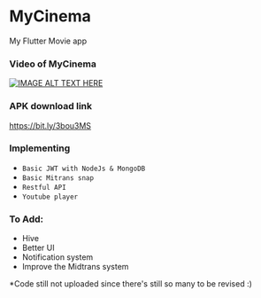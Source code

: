 # MyCinema
My Flutter Movie app

### Video of MyCinema
[![IMAGE ALT TEXT HERE](http://img.youtube.com/vi/GwdF4SBbIP4/0.jpg)](http://www.youtube.com/watch?v=GwdF4dsSBbIP4)

### APK download link 
https://bit.ly/3bou3MS

### Implementing

 * ```Basic JWT with NodeJs & MongoDB```
 * ```Basic Mitrans snap```
 * ```Restful API```
 * ```Youtube player```

### To Add:
 * Hive
 * Better UI 
 * Notification system
 * Improve the Midtrans system

*Code still not uploaded since there's still so many to be revised :)

